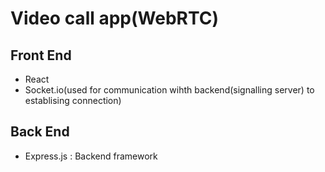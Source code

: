 # Video call app(WebRTC)
## Front End
- React
- Socket.io(used for communication wihth backend(signalling server) to establising connection)
## Back End
- Express.js : Backend framework
